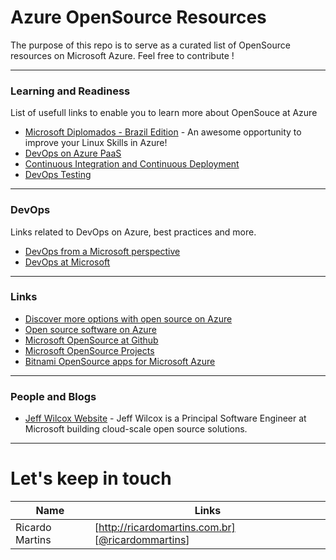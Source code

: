 # Azure OpenSource Resources
The purpose of this repo is to serve as a curated list of OpenSource resources on Microsoft Azure.
Feel free to contribute !

---

### Learning and Readiness
List of usefull links to enable you to learn more about OpenSouce at Azure

* [Microsoft Diplomados - Brazil Edition](http://www.microsoftdiplomados.com/brasil/) - An awesome opportunity to improve your Linux Skills in Azure!
* [DevOps on Azure PaaS](https://openedx.microsoft.com/courses/course-v1:Microsoft+DevOps200.1+2017_T1/about)
* [Continuous Integration and Continuous Deployment](https://openedx.microsoft.com/courses/course-v1:Microsoft+DevOps200.3+2017_T1/about)
* [DevOps Testing](https://openedx.microsoft.com/courses/course-v1:Microsoft+DEVOPS200.5+2017_T1/about)

---

### DevOps
Links related to DevOps on Azure, best practices and more.

* [DevOps from a Microsoft perspective](https://www.visualstudio.com/devops/)
* [DevOps at Microsoft](https://www.visualstudio.com/en-us/articles/devopsmsft/overview)

---

### Links

* [Discover more options with open source on Azure](https://azure.microsoft.com/en-us/overview/choose-azure-opensource/)
* [Open source software on Azure](https://azure.microsoft.com/en-us/overview/open-source/)
* [Microsoft OpenSource at Github](https://azure.github.io/) 
* [Microsoft OpenSource Projects](https://opensource.microsoft.com/)
* [Bitnami OpenSource apps for Microsoft Azure](https://bitnami.com/azure)

---

### People and Blogs
* [Jeff Wilcox Website](https://www.jeff.wilcox.name/) - Jeff Wilcox is a Principal Software Engineer at Microsoft building cloud-scale open source solutions.

---

# Let's keep in touch

| Name | Links |
| ------ | ------ |
| Ricardo Martins | [http://ricardomartins.com.br] [[@ricardommartins](http://twitter.com/ricardommartins)] |
